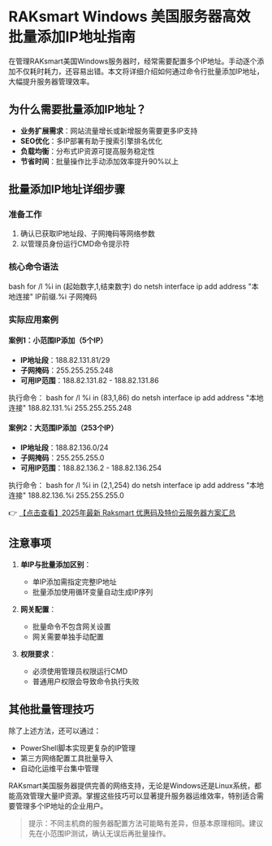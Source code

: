# RAKsmart Windows 美国服务器高效批量添加IP地址指南

在管理RAKsmart美国Windows服务器时，经常需要配置多个IP地址。手动逐个添加不仅耗时耗力，还容易出错。本文将详细介绍如何通过命令行批量添加IP地址，大幅提升服务器管理效率。

## 为什么需要批量添加IP地址？

- **业务扩展需求**：网站流量增长或新增服务需要更多IP支持
- **SEO优化**：多IP部署有助于搜索引擎排名优化
- **负载均衡**：分布式IP资源可提高服务稳定性
- **节省时间**：批量操作比手动添加效率提升90%以上

## 批量添加IP地址详细步骤

### 准备工作
1. 确认已获取IP地址段、子网掩码等网络参数
2. 以管理员身份运行CMD命令提示符

### 核心命令语法
bash
for /l %i in (起始数字,1,结束数字) do netsh interface ip add address "本地连接" IP前缀.%i 子网掩码

### 实际应用案例

#### 案例1：小范围IP添加（5个IP）
- **IP地址段**：188.82.131.81/29
- **子网掩码**：255.255.255.248
- **可用IP范围**：188.82.131.82 - 188.82.131.86

执行命令：
bash
for /l %i in (83,1,86) do netsh interface ip add address "本地连接" 188.82.131.%i 255.255.255.248

#### 案例2：大范围IP添加（253个IP）
- **IP地址段**：188.82.136.0/24
- **子网掩码**：255.255.255.0
- **可用IP范围**：188.82.136.2 - 188.82.136.254

执行命令：
bash
for /l %i in (2,1,254) do netsh interface ip add address "本地连接" 188.82.136.%i 255.255.255.0

👉 [【点击查看】2025年最新 Raksmart 优惠码及特价云服务器方案汇总](https://bit.ly/raksmart)

## 注意事项

1. **单IP与批量添加区别**：
   - 单IP添加需指定完整IP地址
   - 批量添加使用循环变量自动生成IP序列

2. **网关配置**：
   - 批量命令不包含网关设置
   - 网关需要单独手动配置

3. **权限要求**：
   - 必须使用管理员权限运行CMD
   - 普通用户权限会导致命令执行失败

## 其他批量管理技巧

除了上述方法，还可以通过：
- PowerShell脚本实现更复杂的IP管理
- 第三方网络配置工具批量导入
- 自动化运维平台集中管理

RAKsmart美国服务器提供完善的网络支持，无论是Windows还是Linux系统，都能高效管理大量IP资源。掌握这些技巧可以显著提升服务器运维效率，特别适合需要管理多个IP地址的企业用户。

> 提示：不同主机商的服务器配置方法可能略有差异，但基本原理相同。建议先在小范围IP测试，确认无误后再批量操作。